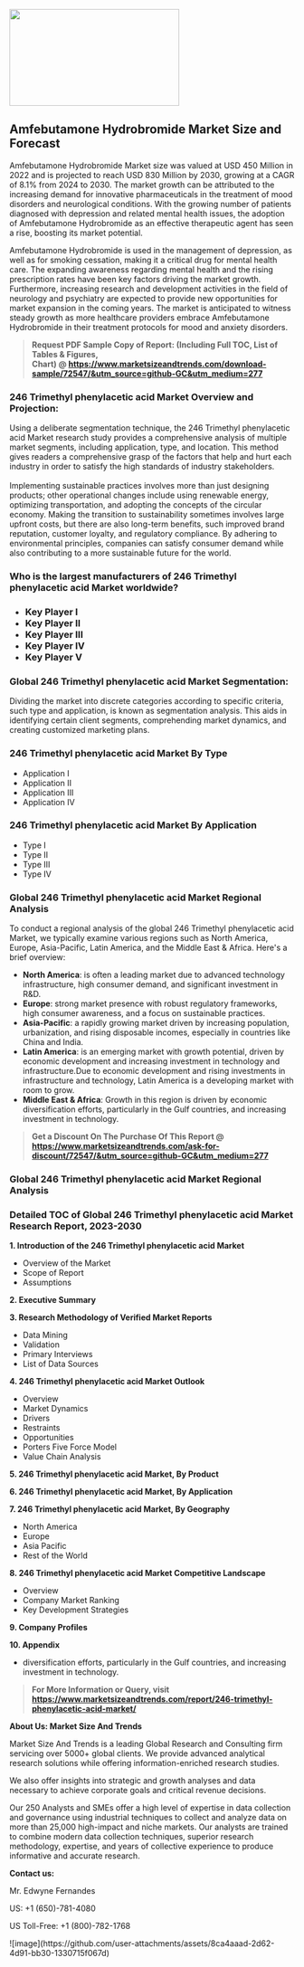 <p><img class="alignnone size-medium wp-image-20088" src="https://ffe5etoiles.com/wp-content/uploads/2024/12/MST1-300x171.png" alt="" width="300" height="171" /></p><h2>Amfebutamone Hydrobromide Market Size and Forecast</h2><p>Amfebutamone Hydrobromide Market size was valued at USD 450 Million in 2022 and is projected to reach USD 830 Million by 2030, growing at a CAGR of 8.1% from 2024 to 2030. The market growth can be attributed to the increasing demand for innovative pharmaceuticals in the treatment of mood disorders and neurological conditions. With the growing number of patients diagnosed with depression and related mental health issues, the adoption of Amfebutamone Hydrobromide as an effective therapeutic agent has seen a rise, boosting its market potential.</p><p>Amfebutamone Hydrobromide is used in the management of depression, as well as for smoking cessation, making it a critical drug for mental health care. The expanding awareness regarding mental health and the rising prescription rates have been key factors driving the market growth. Furthermore, increasing research and development activities in the field of neurology and psychiatry are expected to provide new opportunities for market expansion in the coming years. The market is anticipated to witness steady growth as more healthcare providers embrace Amfebutamone Hydrobromide in their treatment protocols for mood and anxiety disorders.</p></p><blockquote id="" class=""><strong>Request PDF Sample Copy of Report: (Including Full TOC, List of Tables &amp; Figures, Chart)&nbsp;@&nbsp;<strong><a href="https://www.marketsizeandtrends.com/download-sample/72547/&utm_source=github-GC&utm_medium=277" target="_blank">https://www.marketsizeandtrends.com/download-sample/72547/&utm_source=github-GC&utm_medium=277</a></strong></strong></blockquote><h3 id="" class="">246 Trimethyl phenylacetic acid Market&nbsp;Overview and Projection:</h3><p id="" class="">Using a deliberate segmentation technique, the 246 Trimethyl phenylacetic acid Market research study provides a comprehensive analysis of multiple market segments, including application, type, and location. This method gives readers a comprehensive grasp of the factors that help and hurt each industry in order to satisfy the high standards of industry stakeholders. <br /> <br />Implementing sustainable practices involves more than just designing products; other operational changes include using renewable energy, optimizing transportation, and adopting the concepts of the circular economy. Making the transition to sustainability sometimes involves large upfront costs, but there are also long-term benefits, such improved brand reputation, customer loyalty, and regulatory compliance. By adhering to environmental principles, companies can satisfy consumer demand while also contributing to a more sustainable future for the world.</p><h3 id="" class="">Who is the largest manufacturers of&nbsp;246 Trimethyl phenylacetic acid Market worldwide?</h3><h3 class=""><p><ul><li>Key Player I </li><li> Key Player II </li><li> Key Player III </li><li> Key Player IV </li><li> Key Player V</li></ul></p></h3><h3 id="" class="">Global&nbsp;246 Trimethyl phenylacetic acid Market Segmentation:</h3><p id="" class="">Dividing the market into discrete categories according to specific criteria, such type and application, is known as segmentation analysis. This aids in identifying certain client segments, comprehending market dynamics, and creating customized marketing plans.</p><h3 id="" class="">246 Trimethyl phenylacetic acid Market&nbsp;By Type</h3><p><p><ul><li>Application I</li><li> Application II</li><li> Application III</li><li> Application IV</p></li></ul></p></p><h3 id="" class="">246 Trimethyl phenylacetic acid Market&nbsp;By Application</h3><p class=""><p><ul><li>Type I</li><li> Type II</li><li> Type III</li><li> Type IV</li></ul></p></p><h3 id="" class="">Global 246 Trimethyl phenylacetic acid Market Regional Analysis</h3><p id="" class="">To conduct a regional analysis of the global 246 Trimethyl phenylacetic acid Market, we typically examine various regions such as North America, Europe, Asia-Pacific, Latin America, and the Middle East &amp; Africa. Here's a brief overview:</p><ul><li><strong>North America</strong>: is often a leading market due to advanced technology infrastructure, high consumer demand, and significant investment in R&amp;D.</li><li><strong>Europe</strong>: strong market presence with robust regulatory frameworks, high consumer awareness, and a focus on sustainable practices.</li><li><strong>Asia-Pacific</strong>: a rapidly growing market driven by increasing population, urbanization, and rising disposable incomes, especially in countries like China and India.</li><li><strong>Latin America</strong>: is an emerging market with growth potential, driven by economic development and increasing investment in technology and infrastructure.Due to economic development and rising investments in infrastructure and technology, Latin America is a developing market with room to grow.</li><li><strong>Middle East &amp; Africa</strong>: Growth in this region is driven by economic diversification efforts, particularly in the Gulf countries, and increasing investment in technology.</li></ul><blockquote id="" class=""><strong>Get a Discount On The Purchase Of This Report @ <strong><a href="https://www.marketsizeandtrends.com/ask-for-discount/72547/&utm_source=github-GC&utm_medium=277" target="_blank">https://www.marketsizeandtrends.com/ask-for-discount/72547/&utm_source=github-GC&utm_medium=277</a></strong></strong></blockquote><h3 id="" class="">Global 246 Trimethyl phenylacetic acid Market Regional Analysis</h3><h3 id="" class="">Detailed TOC of Global 246 Trimethyl phenylacetic acid Market Research Report, 2023-2030</h3><p id="" class=""><strong>1. Introduction of the 246 Trimethyl phenylacetic acid Market</strong></p><ul><li>Overview of the Market</li><li>Scope of Report</li><li>Assumptions</li></ul><p id="" class=""><strong>2. Executive Summary</strong></p><p id="" class=""><strong>3. Research Methodology of Verified Market Reports</strong></p><ul><li>Data Mining</li><li>Validation</li><li>Primary Interviews</li><li>List of Data Sources</li></ul><p id="" class=""><strong>4. 246 Trimethyl phenylacetic acid Market Outlook</strong></p><ul><li>Overview</li><li>Market Dynamics</li><li>Drivers</li><li>Restraints</li><li>Opportunities</li><li>Porters Five Force Model</li><li>Value Chain Analysis</li></ul><p id="" class=""><strong>5. 246 Trimethyl phenylacetic acid Market, By Product</strong></p><p id="" class=""><strong>6. 246 Trimethyl phenylacetic acid Market, By Application</strong></p><p id="" class=""><strong>7. 246 Trimethyl phenylacetic acid Market, By Geography</strong></p><ul><li>North America</li><li>Europe</li><li>Asia Pacific</li><li>Rest of the World</li></ul><p id="" class=""><strong>8. 246 Trimethyl phenylacetic acid Market Competitive Landscape</strong></p><ul><li>Overview</li><li>Company Market Ranking</li><li>Key Development Strategies</li></ul><p id="" class=""><strong>9. Company Profiles</strong></p><p id="" class=""><strong>10. Appendix</strong></p><ul><li>diversification efforts, particularly in the Gulf countries, and increasing investment in technology.</li></ul><blockquote id="" class=""><strong>For More Information or Query, visit <strong><strong><a href="https://www.marketsizeandtrends.com/report/246-trimethyl-phenylacetic-acid-market/" target="_blank">https://www.marketsizeandtrends.com/report/246-trimethyl-phenylacetic-acid-market/</a></strong></strong></strong></blockquote><p id="" class=""><strong>About Us: Market Size And Trends</strong></p><p id="" class="">Market Size And Trends is a leading Global Research and Consulting firm servicing over 5000+ global clients. We provide advanced analytical research solutions while offering information-enriched research studies.</p><p id="" class="">We also offer insights into strategic and growth analyses and data necessary to achieve corporate goals and critical revenue decisions.</p><p id="" class="">Our 250 Analysts and SMEs offer a high level of expertise in data collection and governance using industrial techniques to collect and analyze data on more than 25,000 high-impact and niche markets. Our analysts are trained to combine modern data collection techniques, superior research methodology, expertise, and years of collective experience to produce informative and accurate research.</p><p id="" class=""><strong>Contact us:</strong></p><p id="" class="">Mr. Edwyne Fernandes</p><p id="" class="">US: +1 (650)-781-4080</p><p id="" class="">US Toll-Free: +1 (800)-782-1768</p>
![image](https://github.com/user-attachments/assets/8ca4aaad-2d62-4d91-bb30-1330715f067d)
